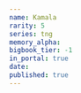 ```yaml
---
name: Kamala
rarity: 5
series: tng
memory_alpha:
bigbook_tier: -1
in_portal: true
date:
published: true
---
```




